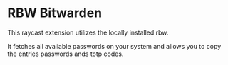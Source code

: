 # RBW Bitwarden

This raycast extension utilizes the locally installed rbw.

It fetches all available passwords on your system and allows you to copy the entries passwords ands totp codes.
